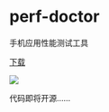 # perf-doctor
手机应用性能测试工具

[下载](https://github.com/taptap/perf-doctor/releases)

![](https://user-images.githubusercontent.com/558657/136703398-2c17a970-d1e0-49ae-91bf-da2d1a258f86.jpg)


代码即将开源……

